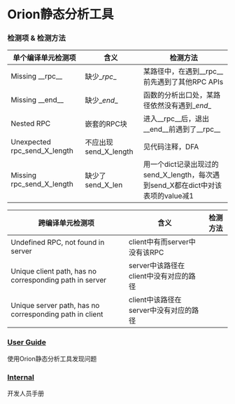 # Orion静态分析工具

### 检测项 & 检测方法

| 单个编译单元检测项           | 含义                  | 检测方法                                                     |
| ---------------------------- | --------------------- | ------------------------------------------------------------ |
| Missing \_\_rpc\_\_          | 缺少\__rpc__          | 某路径中，在遇到\__rpc__前先遇到了其他RPC APIs               |
| Missing \_\_end\_\_          | 缺少\__end__          | 函数的分析出口处，某路径依然没有遇到\__end__                 |
| Nested RPC                   | 嵌套的RPC块           | 进入\_\_rpc\_\_后，退出\_\_end\_\_前遇到了\_\_rpc\_\_        |
| Unexpected rpc_send_X_length | 不应出现send_X_length | 见代码注释，DFA                                              |
| Missing rpc_send_X_length    | 缺少了send_X_len      | 用一个dict记录出现过的send_X_length，每次遇到send_X都在dict中对该表项的value减1 |

| 跨编译单元检测项                                        | 含义                                   | 检测方法 |
| ------------------------------------------------------- | -------------------------------------- | -------- |
| Undefined RPC, not found in server                      | client中有而server中没有该RPC          |          |
| Unique client path, has no corresponding path in server | server中该路径在client中没有对应的路径 |          |
| Unique server path, has no corresponding path in client | client中该路径在server中没有对应的路径 |          |

###  [User Guide](doc/user_guide.md)

使用Orion静态分析工具发现问题

###  [Internal](doc/internal.md)

开发人员手册
